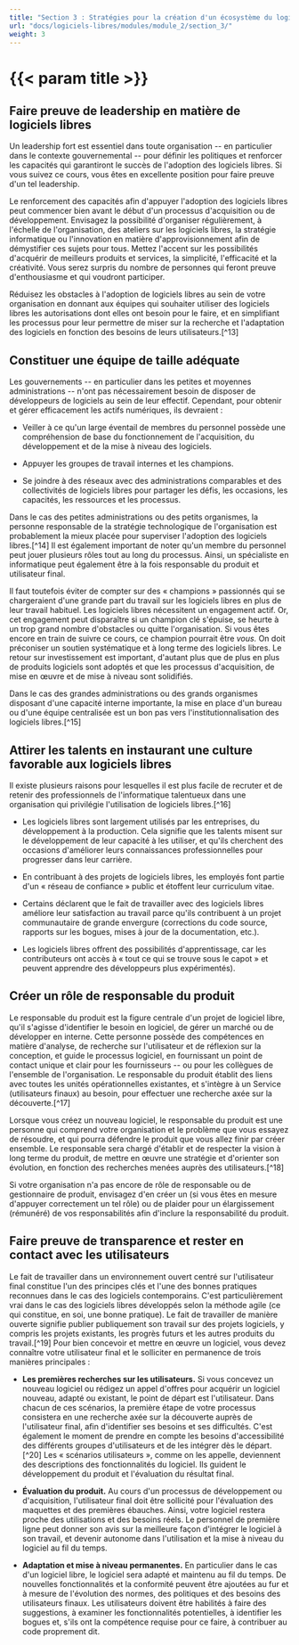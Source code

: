 ```yaml
---
title: "Section 3 : Stratégies pour la création d'un écosystème du logiciel libre"
url: "docs/logiciels-libres/modules/module_2/section_3/"
weight: 3
---
```


# {{< param title >}}

## Faire preuve de leadership en matière de logiciels libres

Un leadership fort est essentiel dans toute organisation -- en particulier dans le contexte gouvernemental -- pour définir les politiques et renforcer les capacités qui garantiront le succès de l'adoption des logiciels libres. Si vous suivez ce cours, vous êtes en excellente position pour faire preuve d'un tel leadership.

Le renforcement des capacités afin d'appuyer l'adoption des logiciels libres peut commencer bien avant le début d'un processus d'acquisition ou de développement. Envisagez la possibilité d'organiser régulièrement, à l'échelle de l'organisation, des ateliers sur les logiciels libres, la stratégie informatique ou l'innovation en matière d'approvisionnement afin de démystifier ces sujets pour tous. Mettez l'accent sur les possibilités d'acquérir de meilleurs produits et services, la simplicité, l'efficacité et la créativité. Vous serez surpris du nombre de personnes qui feront preuve d'enthousiasme et qui voudront participer.

Réduisez les obstacles à l'adoption de logiciels libres au sein de votre organisation en donnant aux équipes qui souhaiter utiliser des logiciels libres les autorisations dont elles ont besoin pour le faire, et en simplifiant les processus pour leur permettre de miser sur la recherche et l'adaptation des logiciels en fonction des besoins de leurs utilisateurs.[^13]

## Constituer une équipe de taille adéquate

Les gouvernements -- en particulier dans les petites et moyennes administrations -- n'ont pas nécessairement besoin de disposer de développeurs de logiciels au sein de leur effectif. Cependant, pour obtenir et gérer efficacement les actifs numériques, ils devraient :

- Veiller à ce qu'un large éventail de membres du personnel possède une compréhension de base du fonctionnement de l'acquisition, du développement et de la mise à niveau des logiciels.

- Appuyer les groupes de travail internes et les champions.

- Se joindre à des réseaux avec des administrations comparables et des collectivités de logiciels libres pour partager les défis, les occasions, les capacités, les ressources et les processus.

Dans le cas des petites administrations ou des petits organismes, la personne responsable de la stratégie technologique de l'organisation est probablement la mieux placée pour superviser l'adoption des logiciels libres.[^14] Il est également important de noter qu'un membre du personnel peut jouer plusieurs rôles tout au long du processus. Ainsi, un spécialiste en informatique peut également être à la fois responsable du produit et utilisateur final.

Il faut toutefois éviter de compter sur des « champions » passionnés qui se chargeraient d'une grande part du travail sur les logiciels libres en plus de leur travail habituel. Les logiciels libres nécessitent un engagement actif. Or, cet engagement peut disparaître si un champion clé s'épuise, se heurte à un trop grand nombre d'obstacles ou quitte l'organisation. Si vous êtes encore en train de suivre ce cours, ce champion pourrait être *vous.* On doit préconiser un soutien systématique et à long terme des logiciels libres. Le retour sur investissement est important, d'autant plus que de plus en plus de produits logiciels sont adoptés et que les processus d'acquisition, de mise en œuvre et de mise à niveau sont solidifiés.

Dans le cas des grandes administrations ou des grands organismes disposant d'une capacité interne importante, la mise en place d'un bureau ou d'une équipe centralisée est un bon pas vers l'institutionnalisation des logiciels libres.[^15]

## Attirer les talents en instaurant une culture favorable aux logiciels libres

Il existe plusieurs raisons pour lesquelles il est plus facile de recruter et de retenir des professionnels de l'informatique talentueux dans une organisation qui privilégie l'utilisation de logiciels libres.[^16]

- Les logiciels libres sont largement utilisés par les entreprises, du développement à la production. Cela signifie que les talents misent sur le développement de leur capacité à les utiliser, et qu'ils cherchent des occasions d'améliorer leurs connaissances professionnelles pour progresser dans leur carrière.

- En contribuant à des projets de logiciels libres, les employés font partie d'un « réseau de confiance » public et étoffent leur curriculum vitae.

- Certains déclarent que le fait de travailler avec des logiciels libres améliore leur satisfaction au travail parce qu'ils contribuent à un projet communautaire de grande envergure (corrections du code source, rapports sur les bogues, mises à jour de la documentation, etc.).

- Les logiciels libres offrent des possibilités d'apprentissage, car les contributeurs ont accès à « tout ce qui se trouve sous le capot » et peuvent apprendre des développeurs plus expérimentés).

## Créer un rôle de responsable du produit

Le responsable du produit est la figure centrale d'un projet de logiciel libre, qu'il s'agisse d'identifier le besoin en logiciel, de gérer un marché ou de développer en interne. Cette personne possède des compétences en matière d'analyse, de recherche sur l'utilisateur et de réflexion sur la conception, et guide le processus logiciel, en fournissant un point de contact unique et clair pour les fournisseurs -- ou pour les collègues de l'ensemble de l'organisation. Le responsable du produit établit des liens avec toutes les unités opérationnelles existantes, et s'intègre à un Service (utilisateurs finaux) au besoin, pour effectuer une recherche axée sur la découverte.[^17]

Lorsque vous créez un nouveau logiciel, le responsable du produit est une personne qui comprend votre organisation et le problème que vous essayez de résoudre, et qui pourra défendre le produit que vous allez finir par créer ensemble. Le responsable sera chargé d'établir et de respecter la vision à long terme du produit, de mettre en œuvre une stratégie et d'orienter son évolution, en fonction des recherches menées auprès des utilisateurs.[^18]

Si votre organisation n'a pas encore de rôle de responsable ou de gestionnaire de produit, envisagez d'en créer un (si vous êtes en mesure d'appuyer correctement un tel rôle) ou de plaider pour un élargissement (rémunéré) de vos responsabilités afin d'inclure la responsabilité du produit.

## Faire preuve de transparence et rester en contact avec les utilisateurs

Le fait de travailler dans un environnement ouvert centré sur l'utilisateur final constitue l'un des principes clés et l'une des bonnes pratiques reconnues dans le cas des logiciels contemporains. C'est particulièrement vrai dans le cas des logiciels libres développés selon la méthode agile (ce qui constitue, en soi, une bonne pratique). Le fait de travailler de manière ouverte signifie publier publiquement son travail sur des projets logiciels, y compris les projets existants, les progrès futurs et les autres produits du travail.[^19] Pour bien concevoir et mettre en œuvre un logiciel, vous devez connaître votre utilisateur final et le solliciter en permanence de trois manières principales :

- **Les premières recherches sur les utilisateurs.** Si vous concevez un nouveau logiciel ou rédigez un appel d'offres pour acquérir un logiciel nouveau, adapté ou existant, le point de départ est l'utilisateur. Dans chacun de ces scénarios, la première étape de votre processus consistera en une recherche axée sur la découverte auprès de l'utilisateur final, afin d'identifier ses besoins et ses difficultés. C'est également le moment de prendre en compte les besoins d'accessibilité des différents groupes d'utilisateurs et de les intégrer dès le départ.[^20] Les « scénarios utilisateurs », comme on les appelle, deviennent des descriptions des fonctionnalités du logiciel. Ils guident le développement du produit et l'évaluation du résultat final.

- **Évaluation du produit.** Au cours d'un processus de développement ou d'acquisition, l'utilisateur final doit être sollicité pour l'évaluation des maquettes et des premières ébauches. Ainsi, votre logiciel restera proche des utilisations et des besoins réels. Le personnel de première ligne peut donner son avis sur la meilleure façon d'intégrer le logiciel à son travail, et devenir autonome dans l'utilisation et la mise à niveau du logiciel au fil du temps.

- **Adaptation et mise à niveau permanentes.** En particulier dans le cas d'un logiciel libre, le logiciel sera adapté et maintenu au fil du temps. De nouvelles fonctionnalités et la conformité peuvent être ajoutées au fur et à mesure de l'évolution des normes, des politiques et des besoins des utilisateurs finaux. Les utilisateurs doivent être habilités à faire des suggestions, à examiner les fonctionnalités potentielles, à identifier les bogues et, s'ils ont la compétence requise pour ce faire, à contribuer au code proprement dit.
